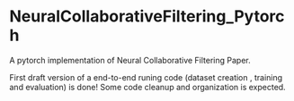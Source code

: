 # NeuralCollaborativeFiltering_Pytorch
A pytorch implementation of Neural Collaborative Filtering Paper.

First draft version of a end-to-end runing code (dataset creation , training and evaluation) is done! Some code cleanup and organization is expected.
